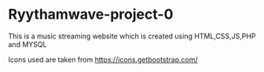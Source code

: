 # Ryythamwave-project-0

This is a music streaming website which is created using HTML,CSS,JS,PHP and MYSQL

Icons used are taken from https://icons.getbootstrap.com/
